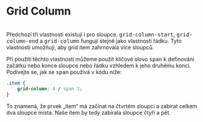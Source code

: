 # Grid Column
<br>
Předchozí tři vlastnosti existují i pro sloupce. <kbd>grid-column-start</kbd>, <kbd>grid-column-end</kbd> a <kbd>grid-column</kbd> fungují stejně jako vlastnosti řádku. Tyto vlastnosti umožňují, aby grid item zahrnovala více sloupců.

Při použití těchto vlastností můžeme použít klíčové slovo <kbd>span</kbd> k definování začátku nebo konce sloupce nebo řádku vzhledem k jeho druhému konci. Podívejte se, jak se <kbd>span</kbd> používá v kódu níže:

```css
.item {
	grid-column: 4 / span 2;
}
```
<p class="text-sm italic">To znamená, že prvek „item“ má začínat na čtvrtém sloupci a zabírat celkem dva sloupce místa. Naše item by tedy zabírala sloupce čtyři a pět.</p>
